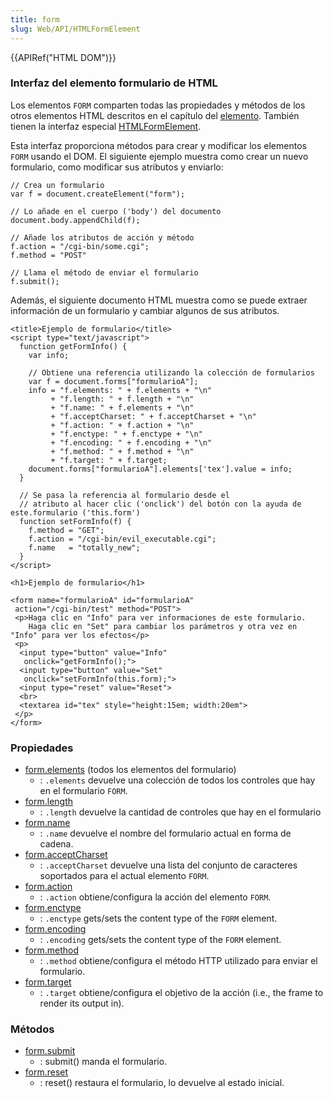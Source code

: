 ```yaml
---
title: form
slug: Web/API/HTMLFormElement
---
```


{{APIRef("HTML DOM")}}

### Interfaz del elemento formulario de HTML

Los elementos `FORM` comparten todas las propiedades y métodos de los otros elementos HTML descritos en el capítulo del [elemento](/es/DOM/element). También tienen la interfaz especial [HTMLFormElement](http://www.w3.org/TR/DOM-Level-2-HTML/html.html#ID-40002357).

Esta interfaz proporciona métodos para crear y modificar los elementos `FORM` usando el DOM. El siguiente ejemplo muestra como crear un nuevo formulario, como modificar sus atributos y enviarlo:

```
// Crea un formulario
var f = document.createElement("form");

// Lo añade en el cuerpo ('body') del documento
document.body.appendChild(f);

// Añade los atributos de acción y método
f.action = "/cgi-bin/some.cgi";
f.method = "POST"

// Llama el método de enviar el formulario
f.submit();
```

Además, el siguiente documento HTML muestra como se puede extraer información de un formulario y cambiar algunos de sus atributos.

```
<title>Ejemplo de formulario</title>
<script type="text/javascript">
  function getFormInfo() {
    var info;

    // Obtiene una referencia utilizando la colección de formularios
    var f = document.forms["formularioA"];
    info = "f.elements: " + f.elements + "\n"
         + "f.length: " + f.length + "\n"
         + "f.name: " + f.elements + "\n"
         + "f.acceptCharset: " + f.acceptCharset + "\n"
         + "f.action: " + f.action + "\n"
         + "f.enctype: " + f.enctype + "\n"
         + "f.encoding: " + f.encoding + "\n"
         + "f.method: " + f.method + "\n"
         + "f.target: " + f.target;
    document.forms["formularioA"].elements['tex'].value = info;
  }

  // Se pasa la referencia al formulario desde el
  // atributo al hacer clic ('onclick') del botón con la ayuda de este.formulario ('this.form')
  function setFormInfo(f) {
    f.method = "GET";
    f.action = "/cgi-bin/evil_executable.cgi";
    f.name   = "totally_new";
  }
</script>

<h1>Ejemplo de formulario</h1>

<form name="formularioA" id="formularioA"
 action="/cgi-bin/test" method="POST">
 <p>Haga clic en "Info" para ver informaciones de este formulario.
    Haga clic en "Set" para cambiar los parámetros y otra vez en "Info" para ver los efectos</p>
 <p>
  <input type="button" value="Info"
   onclick="getFormInfo();">
  <input type="button" value="Set"
   onclick="setFormInfo(this.form);">
  <input type="reset" value="Reset">
  <br>
  <textarea id="tex" style="height:15em; width:20em">
 </p>
</form>
```

### Propiedades

- [form.elements](/es/DOM/form.elements) (todos los elementos del formulario)
  - : `.elements` devuelve una colección de todos los controles que hay en el formulario `FORM`.
- [form.length](/es/DOM/form.length)
  - : `.length` devuelve la cantidad de controles que hay en el formulario
- [form.name](/es/DOM/form.name)
  - : `.name` devuelve el nombre del formulario actual en forma de cadena.
- [form.acceptCharset](/es/DOM/form.acceptCharset)
  - : `.acceptCharset` devuelve una lista del conjunto de caracteres soportados para el actual elemento `FORM`.
- [form.action](/es/DOM/form.action)
  - : `.action` obtiene/configura la acción del elemento `FORM`.
- [form.enctype](/es/DOM/form.enctype)
  - : `.enctype` gets/sets the content type of the `FORM` element.
- [form.encoding](/es/DOM/form.encoding)
  - : `.encoding` gets/sets the content type of the `FORM` element.
- [form.method](/es/DOM/form.method)
  - : `.method` obtiene/configura el método HTTP utilizado para enviar el formulario.
- [form.target](/es/DOM/form.target)
  - : `.target` obtiene/configura el objetivo de la acción (i.e., the frame to render its output in).

### Métodos

- [form.submit](/es/DOM/form.submit)
  - : submit() manda el formulario.
- [form.reset](/es/DOM/form.reset)
  - : reset() restaura el formulario, lo devuelve al estado inicial.
